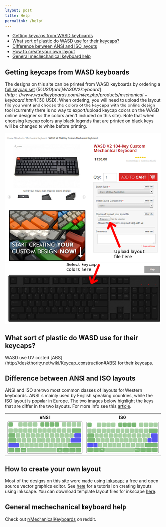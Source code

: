 ```yaml
---
layout: post
title: Help
permalink: /help/
---
```


* <a href="#getting-keycaps">Getting keycaps from WASD keyboards</a>
* <a href="#keycap-plastic">What sort of plastic do WASD use for their keycaps?</a>
* <a href="#ansi-or-iso">Difference between ANSI and ISO layouts</a>
* <a href="#create-your-own">How to create your own layout</a>
* <a href="#general-mech-help">General mechechanical keyboard help</a>

<h2 id="getting-keycaps">Getting keycaps from WASD keyboards</h2>

The designs on this site can be printed from WASD keyboards by ordering a
[full keycap set](http://www.wasdkeyboards.com/index.php/products/keycap-set.html)
($50 USD)
or
a [WASD V2
keyboard](http://www.wasdkeyboards.com/index.php/products/mechanical-keyboard.html)
($150 USD).
When ordering, you will need to upload the layout file you want and choose the
colors of the keycaps with the online design tool
(currently there is no way to export/upload keycap colors on the WASD online
designer so the colors aren't included on this site). Note that when choosing
keycap colors any black legends that are printed on black keys will be changed
to white before printing.

![WASD order page](/img/wasd-order.png)


<h2 id="keycap-plastic">What sort of plastic do WASD use for their keycaps?</h2>
WASD use UV coated [ABS](http://deskthority.net/wiki/Keycap_construction#ABS)
for their keycaps.


<h2 id="ansi-or-iso">Difference between ANSI and ISO layouts</h2>

ANSI and ISO are two most common classes of layouts for Western keyboards.
ANSI is mainly used by English speaking countries, while the ISO layout is
popular in Europe.
The two images below highlight the keys that are differ in the two layouts.
For more info see this [article](http://deskthority.net/wiki/ANSI_vs_ISO).

<table style="text-align:center;width:100%">
<tr>
  <th> ANSI </th>
  <th> ISO </th>
</tr>
<tr>
  <td> <img src="/img/layout-basic-ansi.svg"/> </td>
  <td> <img src="/img/layout-basic-iso.svg"/> </td>
</tr>
</table>


<h2 id="create-your-own">How to create your own layout</h2>

Most of the designs on this site were made using
[inkscape](https://inkscape.org/en/) a free and open source vector graphics
editor. See
[here](http://support.wasdkeyboards.com/customer/portal/articles/1518370-creating-a-custom-layout)
for a tutorial on creating layouts using inkscape. You can download
template layout files for inkscape [here](http://support.wasdkeyboards.com/customer/portal/articles/1380026-layout-template-files).

<h2 id="general-mech-help">General mechechanical keyboard help</h2>

Check out
[r/MechanicalKeyboards](https://www.reddit.com/r/MechanicalKeyboards/) on
reddit.
